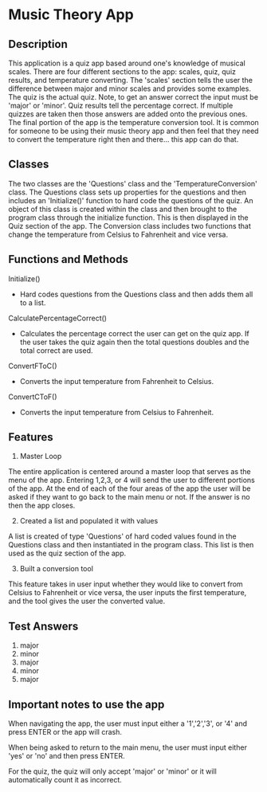 # Music Theory App

## Description

This application is a quiz app based around one's knowledge of musical scales. There are four different sections to the app: scales, quiz, quiz results, and temperature converting. The 'scales' section tells the user the difference between major and minor scales and provides some examples. The quiz is the actual quiz. Note, to get an answer correct the input must be 'major' or 'minor'. Quiz results tell the percentage correct. If multiple quizzes are taken then those answers are added onto the previous ones. The final portion of the app is the temperature conversion tool. It is common for someone to be using their music theory app and then feel that they need to convert the temperature right then and there... this app can do that. 

## Classes

The two classes are the 'Questions' class and the 'TemperatureConversion' class. 
The Questions class sets up properties for the questions and then includes an 'Initialize()' function to hard code the questions of the quiz. An object of this class is created within the class and then brought to the program class through the initialize function. This is then displayed in the Quiz section of the app. 
The Conversion class includes two functions that change the temperature from Celsius to Fahrenheit and vice versa.  

## Functions and Methods

Initialize()
- Hard codes questions from the Questions class and then adds them all to a list. 

CalculatePercentageCorrect()
- Calculates the percentage correct the user can get on the quiz app. If the user takes the quiz again then the total questions doubles and the total correct are used. 

ConvertFToC()
- Converts the input temperature from Fahrenheit to Celsius.

ConvertCToF()
- Converts the input temperature from Celsius to Fahrenheit. 

## Features 

1. Master Loop

The entire application is centered around a master loop that serves as the menu of the app. Entering 1,2,3, or 4 will send the user to different portions of the app. At the end of each of the four areas of the app the user will be asked if they want to go back to the main menu or not. If the answer is no then the app closes. 

2. Created a list and populated it with values

A list is created of type 'Questions' of hard coded values found in the Questions class and then instantiated in the program class. This list is then used as the quiz section of the app.  

3. Built a conversion tool

This feature takes in user input whether they would like to convert from Celsius to Fahrenheit or vice versa, the user inputs the first temperature, and the tool gives the user the converted value. 

## Test Answers
1. major
2. minor
3. major
4. minor
5. major

## Important notes to use the app

When navigating the app, the user must input either a '1','2','3', or '4' and press ENTER or the app will crash. 

When being asked to return to the main menu, the user must input either 'yes' or 'no' and then press ENTER.

For the quiz, the quiz will only accept 'major' or 'minor' or it will automatically count it as incorrect. 